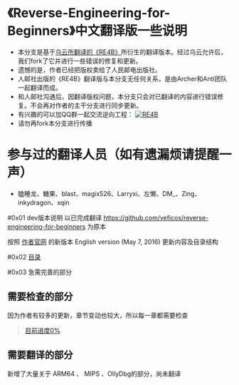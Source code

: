 《Reverse-Engineering-for-Beginners》中文翻译版一些说明
=

- 本分支是基于[乌云所翻译的《RE4B》](https://github.com/woolabs/Reverseng)所衍生的翻译版本。经过乌云允许后，我们fork了它并进行一些错误的修复和更新。
- 遗憾的是，作者已经把版权卖给了人民邮电出版社。
- 人邮社出版的《RE4B》翻译版与本分支无任何关系，是由Archer和Anti团队一起翻译而成。
- 和人邮社沟通后，因翻译版权问题，本分支只会对已翻译的内容进行错误修复。不会再对作者的主干分支进行同步更新。
- 有兴趣的可以加QQ群一起交流逆向工程： [![RE4B](http://pub.idqqimg.com/wpa/images/group.png)](http://shang.qq.com/wpa/qunwpa?idkey=b1518dd16038d83086bcbe7847125e465447c3f7d990868f85a6d8df66c8c8e9)
- 请勿再fork本分支进行传播

# 参与过的翻译人员（如有遗漏烦请提醒一声）

-  瞌睡龙、糖果、blast、magix526、Larryxi、左懒、DM_、Zing、inkydragon、xqin

#0x01 dev版本说明
以已完成翻译 https://github.com/veficos/reverse-engineering-for-beginners  为原本

按照 [作者官网](http://beginners.re/) 的新版本 English version (May 7, 2016) 更新内容及目录结构

#0x02 [目录](Contents.md)

#0x03 急需完善的部分

需要检查的部分
-
因为作者有较多的更新，章节变动也较大，所以每一章都需要检查
> [目前进度0%](checklist.md)

需要翻译的部分
-
新增了大量关于 ARM64 、 MIPS 、OllyDbg的部分，尚未翻译
